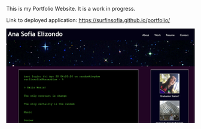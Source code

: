 This is my Portfolio Website.
It is a work in progress.

Link to deployed application:
https://surfinsofia.github.io/portfolio/



![screenshot](assets/screenshot.png)
